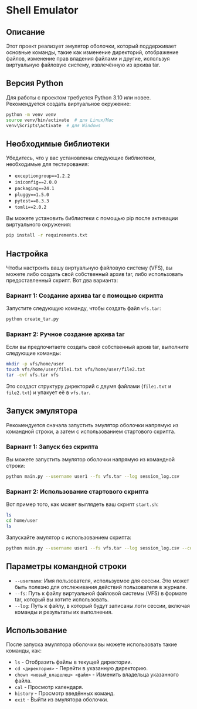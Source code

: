 
# Shell Emulator

## Описание

Этот проект реализует эмулятор оболочки, который поддерживает основные команды, такие как изменение директорий, отображение файлов, изменение прав владения файлами и другие, используя виртуальную файловую систему, извлечённую из архива tar.

## Версия Python

Для работы с проектом требуется Python 3.10 или новее. Рекомендуется создать виртуальное окружение:

```bash
python -m venv venv
source venv/bin/activate  # для Linux/Mac
venv\Scripts\activate  # для Windows
```

## Необходимые библиотеки

Убедитесь, что у вас установлены следующие библиотеки, необходимые для тестирования:

- `exceptiongroup==1.2.2`
- `iniconfig==2.0.0`
- `packaging==24.1`
- `pluggy==1.5.0`
- `pytest==8.3.3`
- `tomli==2.0.2`

Вы можете установить библиотеки с помощью pip после активации виртуального окружения:

```bash
pip install -r requirements.txt
```

## Настройка

Чтобы настроить вашу виртуальную файловую систему (VFS), вы можете либо создать свой собственный архив tar, либо использовать предоставленный скрипт. Вот два варианта:

### Вариант 1: Создание архива tar с помощью скрипта

Запустите следующую команду, чтобы создать файл `vfs.tar`:

```bash
python create_tar.py
```

### Вариант 2: Ручное создание архива tar

Если вы предпочитаете создать свой собственный архив tar, выполните следующие команды:

```bash
mkdir -p vfs/home/user
touch vfs/home/user/file1.txt vfs/home/user/file2.txt
tar -cvf vfs.tar vfs
```

Это создаст структуру директорий с двумя файлами (`file1.txt` и `file2.txt`) и упакует её в `vfs.tar`.

## Запуск эмулятора

Рекомендуется сначала запустить эмулятор оболочки напрямую из командной строки, а затем с использованием стартового скрипта.

### Вариант 1: Запуск без скрипта

Вы можете запустить эмулятор оболочки напрямую из командной строки:

```bash
python main.py --username user1 --fs vfs.tar --log session_log.csv
```

### Вариант 2: Использование стартового скрипта

Вот пример того, как может выглядеть ваш скрипт `start.sh`:

```bash
ls
cd home/user
ls
```

Запускайте эмулятор с использованием скрипта:

```bash
python main.py --username user1 --fs vfs.tar --log session_log.csv --config start.sh
```

## Параметры командной строки

- `--username`: Имя пользователя, используемое для сессии. Это может быть полезно для отслеживания действий пользователя в журнале.
- `--fs`: Путь к файлу виртуальной файловой системы (VFS) в формате tar, который вы хотите использовать.
- `--log`: Путь к файлу, в который будут записаны логи сессии, включая команды и результаты их выполнения.

## Использование

После запуска эмулятора оболочки вы можете использовать такие команды, как:

- `ls` - Отобразить файлы в текущей директории.
- `cd <директория>` - Перейти в указанную директорию.
- `chown <новый_владелец> <файл>` - Изменить владельца указанного файла.
- `cal` - Просмотр календаря.
- `history` - Просмотр введённых команд.
- `exit` - Выйти из эмулятора оболочки.
